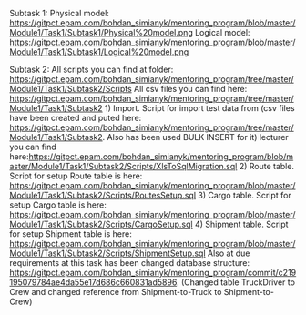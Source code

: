Subtask 1: 
	Physical model: https://gitpct.epam.com/bohdan_simianyk/mentoring_program/blob/master/Module1/Task1/Subtask1/Physical%20model.png
	Logical model: https://gitpct.epam.com/bohdan_simianyk/mentoring_program/blob/master/Module1/Task1/Subtask1/Logical%20model.png
	
Subtask 2: 
		All scripts you can find at folder: https://gitpct.epam.com/bohdan_simianyk/mentoring_program/tree/master/Module1/Task1/Subtask2/Scripts
		All csv files you can find here: https://gitpct.epam.com/bohdan_simianyk/mentoring_program/tree/master/Module1/Task1/Subtask2
		1) Import. Script for import test data from (csv files have been created and puted here: https://gitpct.epam.com/bohdan_simianyk/mentoring_program/tree/master/Module1/Task1/Subtask2.
			Also has been used BULK INSERT for it) lecturer you can find here:https://gitpct.epam.com/bohdan_simianyk/mentoring_program/blob/master/Module1/Task1/Subtask2/Scripts/XlsToSqlMigration.sql 
		2) Route table. Script for setup Route table is here: https://gitpct.epam.com/bohdan_simianyk/mentoring_program/blob/master/Module1/Task1/Subtask2/Scripts/RoutesSetup.sql
		3) Cargo table. Script for setup Cargo table is here: https://gitpct.epam.com/bohdan_simianyk/mentoring_program/blob/master/Module1/Task1/Subtask2/Scripts/CargoSetup.sql
		4) Shipment table. Script for setup Shipment table is here: https://gitpct.epam.com/bohdan_simianyk/mentoring_program/blob/master/Module1/Task1/Subtask2/Scripts/ShipmentSetup.sql
			Also at due requirements at this task has been changed database structure: https://gitpct.epam.com/bohdan_simianyk/mentoring_program/commit/c219195079784ae4da55e17d686c660831ad5896.
			(Changed table TruckDriver to Crew and changed reference from Shipment-to-Truck to Shipment-to-Crew)